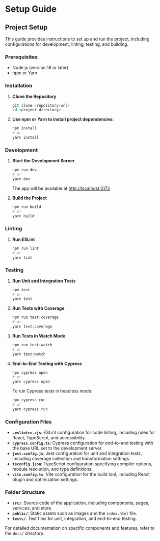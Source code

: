 # Setup Guide

## Project Setup

This guide provides instructions to set up and run the project, including configurations for development, linting, testing, and building.

### Prerequisites

- Node.js (version 18 or later)
- npm or Yarn

### Installation

1. **Clone the Repository**

    ```bash
    git clone <repository-url>
    cd <project-directory>
    ```

2. **Use npm or Yarn to install project dependencies:**

    ```bash
    npm install
    # or
    yarn install
    ```

### Development

1. **Start the Development Server**

    ```bash
    npm run dev
    # or
    yarn dev
    ```

    The app will be available at <http://localhost:5173>

2. **Build the Project**

    ```bash
    npm run build
    # or
    yarn build
    ```

### Linting

1. **Run ESLint**

    ```bash
    npm run lint
    # or
    yarn lint
    ```

### Testing

1. **Run Unit and Integration Tests**

    ```bash
    npm test
    # or
    yarn test
    ```

2. **Run Tests with Coverage**

    ```bash
    npm run test:coverage
    # or
    yarn test:coverage
    ```

3. **Run Tests in Watch Mode**

    ```bash
    npm run test:watch
    # or
    yarn test:watch
    ```

4. **End-to-End Testing with Cypress**

    ```bash
    npx cypress open
    # or
    yarn cypress open
    ```

    To run Cypress tests in headless mode:

    ```bash
    npx cypress run
    # or
    yarn cypress run
    ```

### Configuration Files

- **`.eslintrc.cjs`**: ESLint configuration for code linting, including rules for React, TypeScript, and accessibility.
- **`cypress.config.ts`**: Cypress configuration for end-to-end testing with the base URL set to the development server.
- **`jest.config.js`**: Jest configuration for unit and integration tests, including coverage collection and transformation settings.
- **`tsconfig.json`**: TypeScript configuration specifying compiler options, module resolution, and type definitions.
- **`vite.config.ts`**: Vite configuration for the build tool, including React plugin and optimization settings.

### Folder Structure

- **`src/`**: Source code of the application, including components, pages, services, and store.
- **`public/`**: Static assets such as images and the `index.html` file.
- **`tests/`**: Test files for unit, integration, and end-to-end testing.

For detailed documentation on specific components and features, refer to the `docs/` directory.
